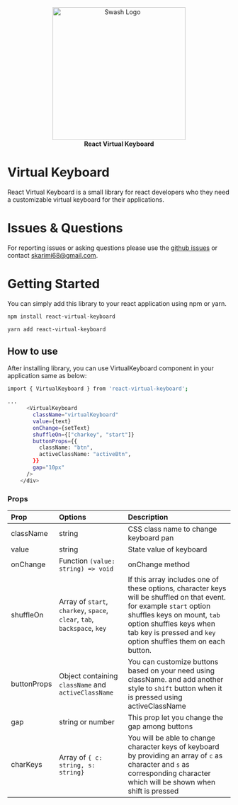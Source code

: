 <div align="center">
    <a href="https://swashapp.io/" target="blank">
        <img src="https://upload.wikimedia.org/wikipedia/commons/e/e4/Keyboard-icon_Wikipedians.svg" width="300" alt="Swash Logo" />
    </a>
</div>

<div align="center">
    <b>React Virtual Keyboard</b>
</div>

# Virtual Keyboard

React Virtual Keyboard is a small library for react developers who they need a customizable virtual keyboard for their applications.

# Issues & Questions

For reporting issues or asking questions please use the [github issues](https://github.com/sajjadkarimi/react-virtual-keyboard) or contact [skarimi68@gmail.com](mailto://skarimi68@gmail.com).

# Getting Started

You can simply add this library to your react application using npm or yarn.

```bash
npm install react-virtual-keyboard

yarn add react-virtual-keyboard
```

## How to use

After installing library, you can use VirtualKeyboard component in your application same as below:

```bash
import { VirtualKeyboard } from 'react-virtual-keyboard';

...
      <VirtualKeyboard
        className="virtualKeyboard"
        value={text}
        onChange={setText}
        shuffleOn={["charkey", "start"]}
        buttonProps={{
          className: "btn",
          activeClassName: "activeBtn",
        }}
        gap="10px"
      />
    </div>
```

### Props

| Prop        | Options                                                                  | Description                                                                                                                                                                                                                                      |
| :---------- | :----------------------------------------------------------------------- | :----------------------------------------------------------------------------------------------------------------------------------------------------------------------------------------------------------------------------------------------- |
| className   | string                                                                   | CSS class name to change keyboard pan                                                                                                                                                                                                            |
| value       | string                                                                   | State value of keyboard                                                                                                                                                                                                                          |
| onChange    | Function `(value: string) => void`                                       | onChange method                                                                                                                                                                                                                                  |
| shuffleOn   | Array of `start`, `charkey`, `space`, `clear`, `tab`, `backspace`, `key` | If this array includes one of these options, character keys will be shuffled on that event. for example `start` option shuffles keys on mount, `tab` option shuffles keys when tab key is pressed and `key` option shuffles them on each button. |
| buttonProps | Object containing `className` and `activeClassName`                      | You can customize buttons based on your need using className. and add another style to `shift` button when it is pressed using activeClassName                                                                                                   |
| gap         | string or number                                                         | This prop let you change the gap among buttons                                                                                                                                                                                                   |
| charKeys    | Array of `{ c: string, s: string} `                                      | You will be able to change character keys of keyboard by providing an array of `c` as character and `s` as corresponding character which will be shown when shift is pressed                                                                     |
